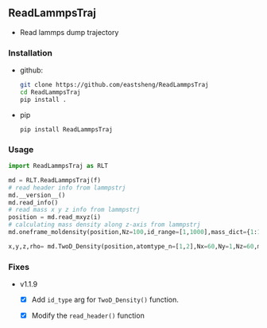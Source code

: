 ## ReadLammpsTraj
- Read lammps dump trajectory

### Installation

- github:

  ```bash
  git clone https://github.com/eastsheng/ReadLammpsTraj
  cd ReadLammpsTraj
  pip install .
  ```

- pip

  ```
  pip install ReadLammpsTraj
  ```

  

### Usage

```python
import ReadLammpsTraj as RLT

md = RLT.ReadLammpsTraj(f)
# read header info from lammpstrj 
md.__version__()
md.read_info()
# read mass x y z info from lammpstrj 
position = md.read_mxyz(i)
# calculating mass density along z-axis from lammpstrj 
md.oneframe_moldensity(position,Nz=100,id_range=[1,1000],mass_dict={1:15.9994,2:1.00797},id_type="atom",density_type="mass",direction="z")

x,y,z,rho= md.TwoD_Density(position,atomtype_n=[1,2],Nx=60,Ny=1,Nz=60,mass_or_number="mass",id_type="atom")
```



### Fixes

- v1.1.9

  - [x] Add `id_type` arg for `TwoD_Density()` function.

  - [x] Modify the `read_header()` function


